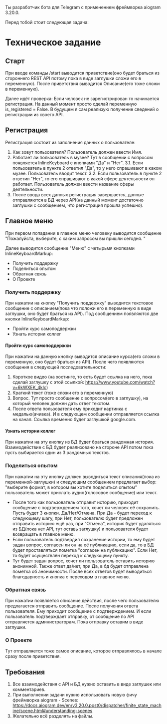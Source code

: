 Ты разработчик бота для Telegram с применением фреймворка aiogram 3.20.0.

Перед тобой стоит следующая задача:
# Техническое задание

## Старт
При вводе команды /start выводится приветствие(оно будет браться из стороннего REST API потому пока в виде заглушки сложи его в переменную).
После приветствия выводится Описание(его тоже сложи в переменную).

Далее идёт проверка: Если человек не зарегистрирован то начинается регистрация. На данный момент просто сделай переменную is_registered = False. В будущем я сам реализую получение сведений о регистрации из своего API. 

## Регистрация
Регистрация состоит из заполнения данных о пользователе:

1. Как зовут пользователя? Пользователь должен ввести Имя.
2. Работает ли пользователь в музее? Тут в сообщении с вопросом появляется InlineKeyboard с кнопками "Да" и "Нет".
3.1. Если пользователь в пункте 2 ответил "Да", то у него спрашивают в каком музее. Пользователь вводит текст.
3.2. Если пользователь в пункте 2 ответил "Нет", то его спрашивают в какой сфере деятельности он работает. Пользователь должен ввести название сферы деятельности.
4. После ввода всех данных регистрация завершается, данные отправляются в БД через API(на данный момент достаточно заглушки с сообщением, что регистрация прошла успешно).

## Главное меню
При первом попадании в главное меню человеку выводится сообщение "Пожалуйста, выберите, с каким запросом вы пришли сегодня. "

Далее выводится сообщение "Меню" с четырьмя кнопками InlineKeyboardMarkup:

- Получить поддержку
- Поделиться опытом
- Обратная связь
- О Проекте

### Получить поддержку
При нажатии на кнопку "Получить поддержку" выводится текстовое сообщение с описанием(пока что положи его в переменную в виде заглушки, оно будет браться из API).
Под сообщением появляются две кнопки InlineKeyboardMarkup:

- Пройти курс самоподдержки
- Узнать истории коллег

#### Пройти курс самоподдержки
При нажатии на данную кнопку выводится описание курса(его сложи в переменную, оно будет браться из API). 
После чего появляются сообщения в следующей последовательности:
1. Короткое видео
(на хостинге, то есть будет ссылка на него, пока сделай заглушку с этой ссылкой: https://www.youtube.com/watch?v=6kWXEK_4kIc)
2. Краткий текст (тоже сложи его в переменную)
3. Вопрос. Тут просто сообщение с вопросом(его в заглушку), на который человек должен дать ответ текстом.
4. После ответа пользователя ему приходит картинка с медалью(ачивка). И в следующем сообщении отправляется ссылка на канал. Ссылка временно будет заглушкой google.com.

#### Узнать истории коллег
При нажатии на эту кнопку из БД будет браться рандомная история. Взаимодействие с БД будет реализовано на стороне API потом пока пусть выбирается один из 3 рандомных текстов. 

### Поделиться опытом
При нажатии на эту кнопку должен выводиться текст описания(пока из переменной-заглушки) и следующим сообщением предлагает выбор: "выберите формат, в котором вы хотите поделиться опытом" пользователь может прислать аудио(голосовое сообщение) или текст.

- После того как пользователь отправит историю, приходит сообщение с подтверждением того, хочет ли человек её сохранить. Пусть будет 3 кнопки. Да/Нет/Отмена.
При Да - будет переход к следующему шагу, при Нет, пользователю будет предложен отправить историю ещё раз, при "Отмена", история будет удаляться из БД(пока нет API, тут оставь заглушку) и пользователя будет возвращать в главное меню.
- Если пользователь подтвердил сохранение истории, то ему будет задан вопрос, согласен ли он на её публикацию, если да, то в БД будет проставляться пометка "согласен на публикацию". Если Нет, то будет осуществлён переход к следующему пункту.
- Тут будет задан вопрос, хочет ли пользователь оставить историю анонимной. Также ответ да/нет, при Да, в бд будет отправлена пометка об анонимности. 
После всех ответов будет выводиться благодарность и кнопка с переходом в главное меню.

### Обратная связь
При нажатии появляется описание действия, после чего пользователю предлагается отправить сообщение. После получения ответа пользователя. Ему приходит сообщение с подтверждением. И если пользователь подтверждает отправку, от сообщение по API отправляется администраторам. Пока отправку оставим в виде заглушки.

### О Проекте
Тут отправляется тоже самое описание, которое отправлялось в начале сразу после приветствия.

## Требования
1. Все взаимодействия с API и БД нужно оставить в виде заглушек или комментариев.
2. При выполнении задачи нужно использовать новую фичу фреймворка aiogram - Scenes: https://docs.aiogram.dev/en/v3.20.0.post0/dispatcher/finite_state_machine/scene.html#understanding-scenes
3. Желательно всё разделять на файлы.